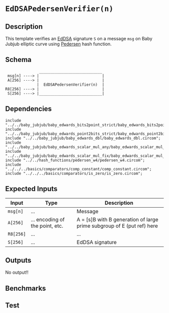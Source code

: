 # `EdDSAPedersenVerifier(n)`

## Description

This template verifies an [EdDSA](../) signature `S` on a message `msg` on Baby Jubjub elliptic curve using [Pedersen](../../hash_functions/pedersen_w4) hash function.

## Schema

```
               ____________________________     
 msg[n] ----> |                            |
 A[256] ----> |                            |
              |  EdDSAPedersenVerifier(n)  |
R8[256] ----> |                            |
 S[256] ----> |____________________________|     
```

## Dependencies

```
include "../../baby_jubjub/baby_edwards_bits2point_strict/baby_edwards_bits2point_strict.circom";
include "../../baby_jubjub/baby_edwards_point2bits_strict/baby_edwards_point2bits_strict.circom";
include "../../baby_jubjub/baby_edwards_dbl/baby_edwards_dbl.circom";
include "../../baby_jubjub/baby_edwards_scalar_mul_any/baby_edwards_scalar_mul_any.circom";
include "../../baby_jubjub/baby_edwards_scalar_mul_fix/baby_edwards_scalar_mul_fix.circom";
include "../../hash_functions/pedersen_w4/pedersen_w4.circom";
include "../../../basics/comparators/comp_constant/comp_constant.circom";
include "../../../basics/comparators/is_zero/is_zero.circom";
```

## Expected Inputs

| Input         | Type                              | Description      |
| ------------- | -------------                     | -------------    | 
| `msg[n]`      | ...                               |  Message    |
| `A[256]`      | ... encoding of the point, etc.   |  A = [s]B with B generation of large prime subgroup of E (put ref) here  |
| `R8[256]`     | ...                               |  ...   |
| `S[256]`      | ...                               |  EdDSA signature    |

## Outputs

No output!!

## Benchmarks 

## Test